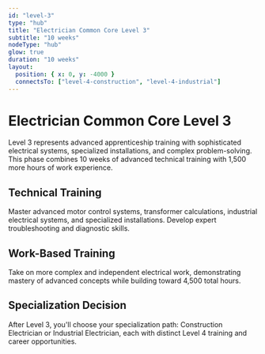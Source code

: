 ```yaml
---
id: "level-3"
type: "hub"
title: "Electrician Common Core Level 3"
subtitle: "10 weeks"
nodeType: "hub"
glow: true
duration: "10 weeks"
layout:
  position: { x: 0, y: -4000 }
  connectsTo: ["level-4-construction", "level-4-industrial"]
---
```


# Electrician Common Core Level 3

Level 3 represents advanced apprenticeship training with sophisticated electrical systems, specialized installations, and complex problem-solving. This phase combines 10 weeks of advanced technical training with 1,500 more hours of work experience.

## Technical Training

Master advanced motor control systems, transformer calculations, industrial electrical systems, and specialized installations. Develop expert troubleshooting and diagnostic skills.

## Work-Based Training

Take on more complex and independent electrical work, demonstrating mastery of advanced concepts while building toward 4,500 total hours.

## Specialization Decision

After Level 3, you'll choose your specialization path: Construction Electrician or Industrial Electrician, each with distinct Level 4 training and career opportunities.
